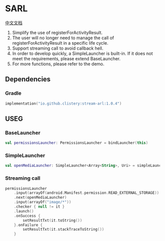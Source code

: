 # SARL

[中文文档](./doc/README-zh-CN.md)

1. Simplify the use of registerForActivityResult.
2. The user will no longer need to manage the call of registerForActivityResult in a specific life cycle.
3. Support streaming call to avoid callback hell.
4. In order to develop quickly, a SimpleLauncher is built-in. If it does not meet the requirements, please extend BaseLauncher.
5. For more functions, please refer to the demo.

## Dependencies

### Gradle

```kotlin
implementation("io.github.clistery:stream-arl:1.0.4")
```

## USEG

### BaseLauncher

```kotlin
val permissionsLauncher: PermissionsLauncher = bindLauncher(this)
```

### SimpleLauncher

```kotlin
val openMediaLauncher: SimpleLauncher<Array<String>, Uri> = simpleLauncher(ContractType.OpenDocument, this)
```

### Streaming call

```kotlin
permissionsLauncher
    .input(arrayOf(android.Manifest.permission.READ_EXTERNAL_STORAGE))
    .next(openMediaLauncher)
    .input(arrayOf("image/*"))
    .checker { null != it }
    .launch()
    .onSuccess {
        setResultTxt(it.toString())
    }.onFailure {
        setResultTxt(it.stackTraceToString())
    }
```
